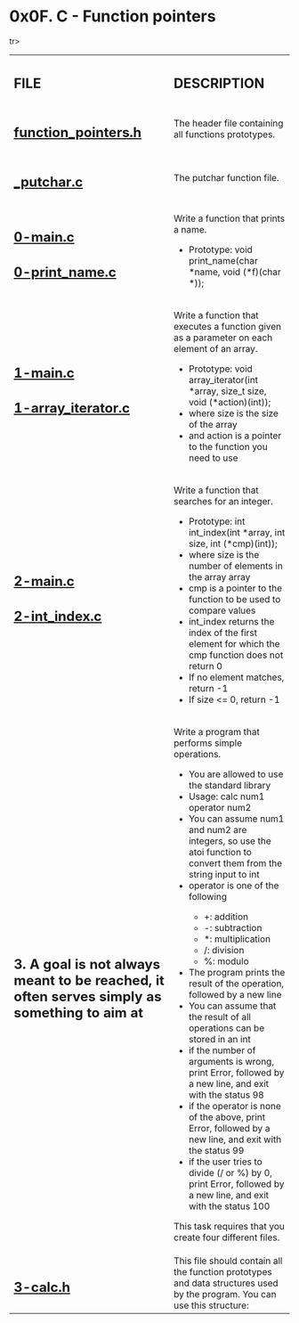 <h1>0x0F. C - Function pointers</h1>

<table>
    tr>
        <td><h2><strong>FILE</strong></h2></td>
        <td><h2><strong>DESCRIPTION</strong></h2></td>
    </tr>
    <tr>
        <td><h2><a href="https://github.com/LivingDemonness28/alx-low_level_programming/blob/master/0x0F-function_pointers/function_pointers.h" target="_blank">function_pointers.h</a></h2></td>
        <td>The header file containing all functions prototypes.</td>
    </tr>
    <tr>
        <td><h2><a href="https://github.com/LivingDemonness28/alx-low_level_programming/blob/master/0x0F-function_pointers/_putchar.c" target="_blank">_putchar.c</a></h2></td>
        <td>The putchar function file.</td>
    </tr>
    <tr>
        <td>
            <h2><a href="https://github.com/LivingDemonness28/alx-low_level_programming/blob/master/0x0F-function_pointers/0-main.c" target="_blank">0-main.c</a></h2>
            <h2><a href="https://github.com/LivingDemonness28/alx-low_level_programming/blob/master/0x0F-function_pointers/0-print_name.c" target="_blank">0-print_name.c</a></h2>
        </td>
        <td>
            <p>Write a function that prints a name.</p>
            <ul>
                <li>Prototype: void print_name(char *name, void (*f)(char *));</li>
            </ul>
        </td>
    </tr>
    <tr>
        <td>
            <h2><a href="https://github.com/LivingDemonness28/alx-low_level_programming/blob/master/0x0F-function_pointers/1-main.c" target="_blank">1-main.c</a></h2>
            <h2><a href="https://github.com/LivingDemonness28/alx-low_level_programming/blob/master/0x0F-function_pointers/1-array_iterator.c" target="_blank">1-array_iterator.c</a></h2>
        </td>
        <td>
            <p>Write a function that executes a function given as a parameter on each element of an array.</p>
            <ul>
                <li>Prototype: void array_iterator(int *array, size_t size, void (*action)(int));</li>
                <li>where size is the size of the array</li>
                <li>and action is a pointer to the function you need to use</li>
            </ul>
        </td>
    </tr>
    <tr>
        <td>
            <h2><a href="https://github.com/LivingDemonness28/alx-low_level_programming/blob/master/0x0F-function_pointers/2-main.c" target="_blank">2-main.c</a></h2>
            <h2><a href="https://github.com/LivingDemonness28/alx-low_level_programming/blob/master/0x0F-function_pointers/2-int_index.c" target="_blank">2-int_index.c</a></h2>
        </td>
        <td>
            <p>Write a function that searches for an integer.</p>
            <ul>
                <li>Prototype: int int_index(int *array, int size, int (*cmp)(int));</li>
                <li>where size is the number of elements in the array array</li>
                <li>cmp is a pointer to the function to be used to compare values</li>
                <li>int_index returns the index of the first element for which the cmp function does not return 0</li>
                <li>If no element matches, return -1</li>
                <li>If size <= 0, return -1</li>
            </ul>
        </td>
    </tr>
    <tr>
        <td><h2>3. A goal is not always meant to be reached, it often serves simply as something to aim at</h2></td>
        <td>
            <p>Write a program that performs simple operations.</p>
            <ul>
                <li>You are allowed to use the standard library</li>
                <li>Usage: calc num1 operator num2</li>
                <li>You can assume num1 and num2 are integers, so use the atoi function to convert them from the string input to int</li>
                <li>operator is one of the following</li>
                <ul>
                    <li>+: addition</li>
                    <li>-: subtraction</li>
                    <li>*: multiplication</li>
                    <li>/: division</li>
                    <li>%: modulo</li>
                </ul>
                <li>The program prints the result of the operation, followed by a new line</li>
                <li>You can assume that the result of all operations can be stored in an int</li>
                <li>if the number of arguments is wrong, print Error, followed by a new line, and exit with the status 98</li>
                <li>if the operator is none of the above, print Error, followed by a new line, and exit with the status 99</li>
                <li>if the user tries to divide (/ or %) by 0, print Error, followed by a new line, and exit with the status 100</li>
            </ul>
            <p>This task requires that you create four different files.</p>
        </td>
    </tr>
    <tr>
        <td><h2><a href="https://github.com/LivingDemonness28/alx-low_level_programming/blob/master/0x0F-function_pointers/3-calc.h" target="_blank">3-calc.h</a></h2></td>
        <td>This file should contain all the function prototypes and data structures used by the program. You can use this structure:</td>
    </tr>
</table>